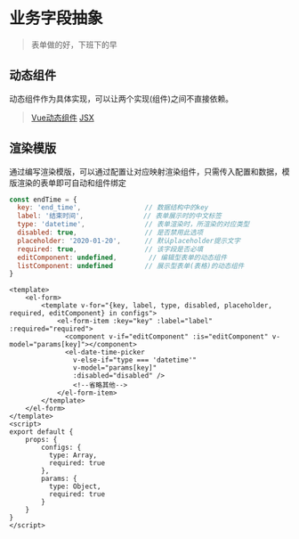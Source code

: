 # 业务字段抽象

> 表单做的好，下班下的早

## 动态组件

动态组件作为具体实现，可以让两个实现(组件)之间不直接依赖。

> [Vue动态组件](https://cn.vuejs.org/v2/guide/components-dynamic-async.html) [JSX](https://zh-hans.reactjs.org/docs/introducing-jsx.html)

## 渲染模版
通过编写渲染模版，可以通过配置让对应映射渲染组件，只需传入配置和数据，模版渲染的表单即可自动和组件绑定
```js
const endTime = {
  key: 'end_time',                // 数据结构中的key
  label: '结束时间',               // 表单展示时的中文标签
  type: 'datetime',               // 表单渲染时，所渲染的对应类型
  disabled: true,                 // 是否禁用此选项
  placeholder: '2020-01-20',      // 默认placeholder提示文字
  required: true,                 // 该字段是否必填
  editComponent: undefined,        // 编辑型表单的动态组件
  listComponent: undefined        // 展示型表单(表格)的动态组件
}
```
```vue
<template>
    <el-form>
        <template v-for="{key, label, type, disabled, placeholder, required, editComponent} in configs">
            <el-form-item :key="key" :label="label" :required="required">
              <component v-if="editComponent" :is="editComponent" v-model="params[key]"></component>
              <el-date-time-picker 
                v-else-if="type === 'datetime'" 
                v-model="params[key]" 
                :disabled="disabled" />
                <!--省略其他-->
            </el-form-item>
        </template>
    </el-form>
</template>
<script>
export default {
    props: {
        configs: {
          type: Array,
          required: true
        },
        params: {
          type: Object,
          required: true
        }
    }
}
</script>
```
